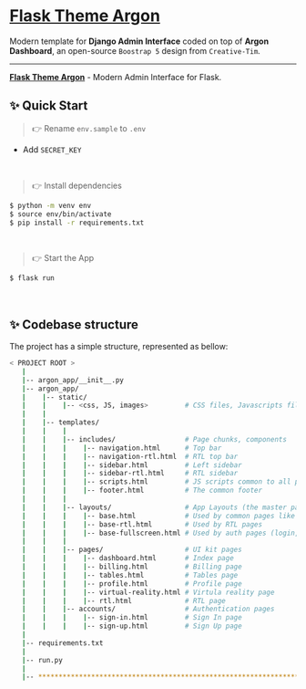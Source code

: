 # [Flask Theme Argon](https://github.com/app-generator/flask-theme-argon)

Modern template for **Django Admin Interface** coded on top of **Argon Dashboard**, an open-source `Boostrap 5` design from `Creative-Tim`.


---
**[Flask Theme Argon](https://github.com/app-generator/flask-theme-argon)** - Modern Admin Interface for Flask.




## ✨ Quick Start

> 👉 Rename `env.sample` to `.env`

- Add `SECRET_KEY`

<br />

> 👉 Install dependencies

```bash
$ python -m venv env
$ source env/bin/activate
$ pip install -r requirements.txt
```

<br />

> 👉 Start the App

```bash
$ flask run
```

<br />


## ✨ Codebase structure

The project has a simple structure, represented as bellow:

```bash
< PROJECT ROOT >
   |
   |-- argon_app/__init__.py
   |-- argon_app/
   |    |-- static/
   |    |    |-- <css, JS, images>         # CSS files, Javascripts files
   |    |
   |    |-- templates/
   |    |    |
   |    |    |-- includes/                 # Page chunks, components
   |    |    |    |-- navigation.html      # Top bar
   |    |    |    |-- navigation-rtl.html  # RTL top bar
   |    |    |    |-- sidebar.html         # Left sidebar
   |    |    |    |-- sidebar-rtl.html     # RTL sidebar
   |    |    |    |-- scripts.html         # JS scripts common to all pages
   |    |    |    |-- footer.html          # The common footer
   |    |    |
   |    |    |-- layouts/                  # App Layouts (the master pages)
   |    |    |    |-- base.html            # Used by common pages like index, UI
   |    |    |    |-- base-rtl.html        # Used by RTL pages
   |    |    |    |-- base-fullscreen.html # Used by auth pages (login, register)
   |    |    |
   |    |    |-- pages/                    # UI kit pages
   |    |    |    |-- dashboard.html       # Index page
   |    |    |    |-- billing.html         # Billing page
   |    |    |    |-- tables.html          # Tables page
   |    |    |    |-- profile.html         # Profile page
   |    |    |    |-- virtual-reality.html # Virtula reality page
   |    |    |    |-- rtl.html             # RTL page
   |    |    |-- accounts/                 # Authentication pages
   |    |    |    |-- sign-in.html         # Sign In page
   |    |    |    |-- sign-up.html         # Sign Up page
   |
   |-- requirements.txt
   |
   |-- run.py
   |
   |-- ************************************************************************
```

